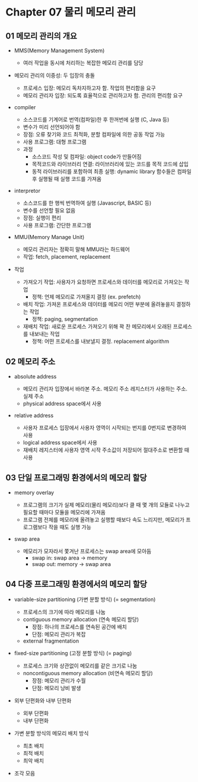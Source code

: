# Chapter 07 물리 메모리 관리

## 01 메모리 관리의 개요

* MMS(Memory Management System)
  - 여러 작업을 동시에 처리하는 복잡한 메모리 관리를 담당

* 메모리 관리의 이중성: 두 입장의 충돌
  - 프로세스 입장: 메모리 독차지하고자 함. 작업의 편리함을 요구
  - 메모리 관리자 입장: 되도록 효율적으로 관리하고자 함. 관리의 편리함 요구

* compiler
  - 소스코드를 기계어로 번역(컴파일)한 후 한꺼번에 실행 (C, Java 등)
  - 변수가 미리 선언되어야 함
  - 장점: 오류 찾기와 코드 최적화, 분할 컴파일에 의한 공동 작업 가능
  - 사용 프로그램: 대형 프로그램
  - 과정
    - 소스코드 작성 및 컴파일: object code가 만들어짐
    - 목적코드와 라이브러리 연결: 라이브러리에 있는 코드를 목적 코드에 삽입
    - 동적 라이브러리를 포함하여 최종 실행: dynamic library 함수들은 컴파일 후 실행될 때 실행 코드를 가져옴

* interpretor
  - 소스코드를 한 행씩 번역하여 실행 (Javascript, BASIC 등)
  - 변수를 선언할 필요 없음
  - 장점: 실행이 편리
  - 사용 프로그램: 간단한 프로그램

* MMU(Memory Manage Unit)
  - 메모리 관리자는 정확히 말해 MMU라는 하드웨어
  - 작업: fetch, placement, replacement

* 작업
  - 가져오기 작업: 사용자가 요청하면 프로세스와 데이터를 메모리로 가져오는 작업
    - 정책: 언제 메모리로 가져올지 결정 (ex. prefetch)
  - 배치 작업: 가져온 프로세스와 데이터를 메모리 어떤 부분에 올려놓을지 결정하는 작업
    - 정책: paging, segmentation
  - 재배치 작업: 새로운 프로세스 가져오기 위해 꽉 찬 메모리에서 오래된 프로세스를 내보내는 작업
    - 정책: 어떤 프로세스를 내보낼지 결정. replacement algorithm

## 02 메모리 주소

* absolute address
  - 메모리 관리자 입장에서 바라본 주소. 메모리 주소 레지스터가 사용하는 주소. 실제 주소
  - physical address space에서 사용

* relative address
  - 사용자 프로세스 입장에서 사용자 영역이 시작되는 번지를 0번지로 변경하여 사용
  - logical address space에서 사용
  - 재배치 레지스터에 사용자 영역 시작 주소값이 저장되어 절대주소로 변환할 때 사용

## 03 단일 프로그래밍 환경에서의 메모리 할당

* memory overlay
  - 프로그램의 크기가 실제 메모리(물리 메모리)보다 클 때 몇 개의 모듈로 나누고 필요할 때마다 모듈을 메모리에 가져옴
  - 프로그램 전체를 메모리에 올려놓고 실행할 때보다 속도 느리지만, 메모리가 프로그램보다 작을 때도 실행 가능

* swap area
  - 메모리가 모자라서 쫓겨난 프로세스는 swap area에 모아둠
    - swap in: swap area -> memory
    - swap out: memory -> swap area

## 04 다중 프로그래밍 환경에서의 메모리 할당

* variable-size partitioning (가변 분할 방식) (= segmentation)
  - 프로세스의 크기에 따라 메모리를 나눔
  - contiguous memory allocation (연속 메모리 할당)
    - 장점: 하나의 프로세스를 연속된 공간에 배치
    - 단점: 메모리 관리가 복잡
  - external fragmentation

* fixed-size partitioning (고정 분할 방식) (= paging)
  - 프로세스 크기와 상관없이 메모리를 같은 크기로 나눔
  - noncontiguous memory allocation (비연속 메모리 할당)
    - 장점: 메모리 관리가 수월
    - 단점: 메모리 낭비 발생

* 외부 단편화와 내부 단편화
  - 외부 단편화
  - 내부 단편화

* 가변 분할 방식의 메모리 배치 방식
  - 최초 배치
  - 최적 배치
  - 최악 배치

* 조각 모음
